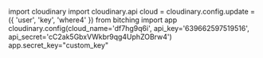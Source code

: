 import cloudinary
import cloudinary.api
cloud = cloudinary.config.update = ({
    'user',
    'key',
    'where4'
})
from bitching import app
cloudinary.config(cloud_name='df7hg9q6i', api_key='639662597519516',
                  api_secret='cC2ak5GbxVWkbr9qg4UphZOBrw4')
app.secret_key="custom_key"
